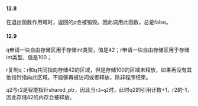 #### 12.8
在退出函数作用域时，返回的p会被销毁。因此调用此函数，总是false。
#### 12.9
q申请一块自由存储区用于存储int类型，值是42；r申请一块自由存储区用于存储int类型，值是100；

r复制q：r和q共同指向存储42的区域，但是存储100的区域未释放，如果再没有其他指针指向此区域，不能够再被访问或者释放，除非程序结束。

q2与r2是智能指针shared_ptr，因此当`r2=q2`时，此时q2的引用计数+1，r2的-1，因此存储42的内存会被释放。